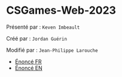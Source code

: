 # CSGames-Web-2023

Présenté par : `Keven Imbeault`

Créé par : `Jordan Guérin`

Modifié par : `Jean-Philippe Larouche`

- [Énoncé FR](src/webdocs/static/enonce.md)
- [Énoncé EN](src/webdocs/static/tasks.md)
